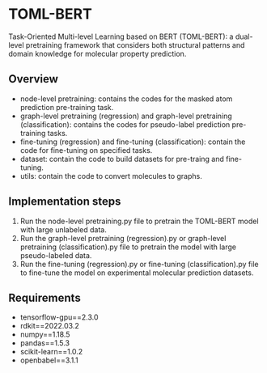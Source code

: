 # TOML-BERT
Task-Oriented Multi-level Learning based on BERT (TOML-BERT): a dual-level pretraining framework that considers both structural patterns and domain knowledge for molecular property prediction. 
## Overview
* node-level pretraining: contains the codes for the masked atom prediction pre-training task.
* graph-level pretraining (regression) and graph-level pretraining (classification): contains the codes for pseudo-label prediction pre-training tasks.
* fine-tuning (regression) and fine-tuning (classification): contain the code for fine-tuning on specified tasks.
* dataset: contain the code to build datasets for pre-traing and fine-tuning.
* utils: contain the code to convert molecules to graphs.

## Implementation steps
1. Run the node-level pretraining.py file to pretrain the TOML-BERT model with large unlabeled data.
2. Run the graph-level pretraining (regression).py or graph-level pretraining (classification).py file to pretrain the model with large pseudo-labeled data.
3. Run the fine-tuning (regression).py or fine-tuning (classification).py file to fine-tune the model on experimental molecular prediction datasets.

## Requirements
* tensorflow-gpu==2.3.0
* rdkit==2022.03.2
* numpy==1.18.5
* pandas==1.5.3
* scikit-learn==1.0.2
* openbabel==3.1.1
